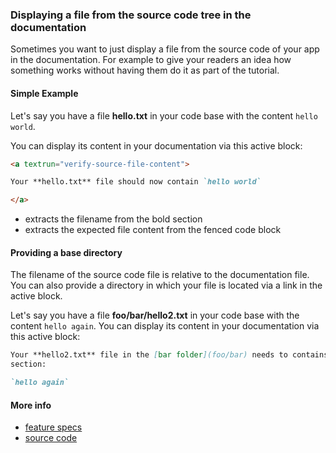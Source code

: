 ### Displaying a file from the source code tree in the documentation

Sometimes you want to just display a file from the source code of your app in
the documentation. For example to give your readers an idea how something works
without having them do it as part of the tutorial.

#### Simple Example

<a textrun="workspace/create-file">

Let's say you have a file **hello.txt** in your code base with the content
`hello world`.

</a>

You can display its content in your documentation via this active block:

<a textrun="run-in-textrunner">

```markdown
<a textrun="verify-source-file-content">

Your **hello.txt** file should now contain `hello world`

</a>
```

</a>

- extracts the filename from the bold section
- extracts the expected file content from the fenced code block

#### Providing a base directory

The filename of the source code file is relative to the documentation file. You
can also provide a directory in which your file is located via a link in the
active block.

<a textrun="workspace/create-file">

Let's say you have a file **foo/bar/hello2.txt** in your code base with the
content `hello again`. </a> You can display its content in your documentation
via this active block:

<a textrun="run-in-textrunner">

```markdown
Your **hello2.txt** file in the [bar folder](foo/bar) needs to contains this
section:

`hello again`
```

</a>

#### More info

- [feature specs](../../features/actions/built-in/verify-source-file-content/verify-source-file-content.feature)
- [source code](../../src/actions/built-in/verify-source-file-content.ts)
